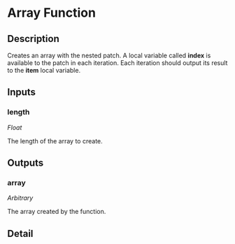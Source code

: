 # Array Function

## Description
Creates an array with the nested patch. A local variable called **index** is available to the patch in each iteration. Each iteration should output its result to the **item** local variable.

## Inputs
### length

*Float*

The length of the array to create.

## Outputs
### array

*Arbitrary*

The array created by the function.

## Detail

